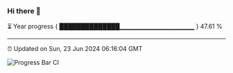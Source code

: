 ### Hi there 👋

⏳ Year progress { ██████████████▁▁▁▁▁▁▁▁▁▁▁▁▁▁▁▁ } 47.61 %

---

⏰ Updated on Sun, 23 Jun 2024 06:16:04 GMT

![Progress Bar CI](https://github.com/liununu/liununu/workflows/Progress%20Bar%20CI/badge.svg)
